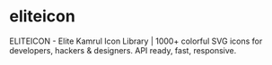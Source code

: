 # eliteicon
ELITEICON - Elite Kamrul Icon Library | 1000+ colorful SVG icons for developers, hackers &amp; designers. API ready, fast, responsive.
